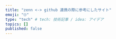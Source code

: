 ```yaml
---
title: "zenn <-> github 連携の際に参考にしたサイト"
emoji: "🙄"
type: "tech" # tech: 技術記事 / idea: アイデア
topics: []
published: false
---
```



